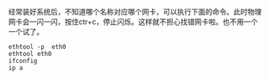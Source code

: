 ​      经常装好系统后，不知道哪个名称对应哪个网卡，可以执行下面的命令。此时物理网卡会一闪一闪，按住ctr+c，停止闪烁。这样就不担心找错网卡啦。也不用一个一个试了。

```shell
ethtool -p  eth0
ethtool eth0
ifconfig 
ip a
```




